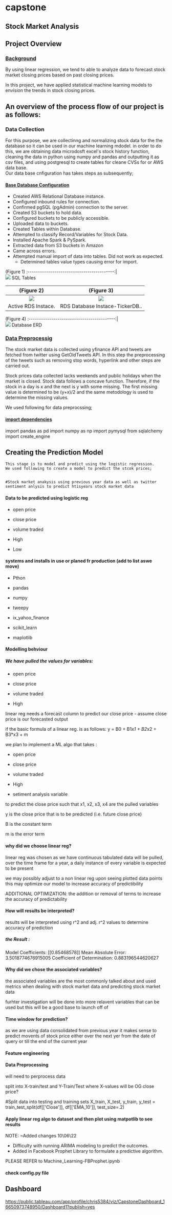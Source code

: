# capstone
## Stock Market Analysis
## Project Overview 
### <ins>Background</ins> 
By using linear regression, we tend to able to analyze data to forecast stock market closing prices based on past closing prices.

In this project, we have applied statistical machine learning models to envision the trends in stock closing prices.

## An overview of the process flow of our project is as follows:

### Data Collection

For this purpose, we are collectinng and normalizing stock data for the the database so it can be used in our machine learning mdodel. in order to do this, we are obtaining data microdosft excel's stock history function, cleaning the data in python using numpy and pandas and outputting it as csv files, and using postgresql to create tables for cleane CVSs for or AWS data base.  
Our data base cnfiguration has takes steps as subsequently;

#### <ins>Base Database Configuration</ins>

- Created AWS Relational Database instance.
- Configured inbound rules for connection.
- Confirmed pgSQL (pgAdmin) connection to the server. 
- Created S3 buckets to hold data. 
- Configured buckets to be publicly accessible.
- Uploaded data to buckets.
- Created Tables within Database. 
- Attempted to classify Record/Variables for Stock Data.
- Installed Apache Spark & PySpark. 
- Extracted data from S3 buckets in Amazon
- Came across errors. 
- Attempted manual import of data into tables. Did not work as expected.
	- Determined tables value types causing error for import.
	
(Figure 1) 
:------------------------------------------:|	
![](https://github.com/sannansaleem/capstone/blob/main/Database%20Configuration/Tables%20within%20Database.png)
SQL Tables

(Figure 2) | (Figure 3)
:------------------------------------------:| :-------------------------------------:	
![](https://github.com/sannansaleem/capstone/blob/main/Database%20Configuration/Active%20RDS%20Instance.png) | ![](https://github.com/sannansaleem/capstone/blob/main/Database%20Configuration/RDS%20Database%20Instance-TickerDB%20.png)
Active RDS Instace.  | RDS Database Instace-TickerDB..

(Figure 4) 
:------------------------------------------:|	
![](https://github.com/sannansaleem/capstone/blob/main/Images/TwitterERD.png)
Database ERD

### <ins>Data Preprocessig</ins>

The stock market data is collected using yfinance API and tweets are fetched from twitter using GetOldTweets API. In this step the preprocessing of the tweets such as removing stop words, hyperlink and other steps are carried out.


Stock prices data collected  lacks weekends and public holidays when the market is closed. Stock data 
follows a concave function. Therefore, if the stock in a day is x and the next  is y with some missing. The first missing value is determined to be (y+x)/2 and the same metodology is used to determine the missing values.


We used following for data preprocssing;

#### <ins>import dependencies</ins>
import pandas as pd
import numpy as np
import pymysql
from sqlalchemy import create_engine	
	
	
	
## Creating the Prediction Model
	This stage is to model and predict using the logistic regression.
	We used following to create a model to predict the stcok prices;


	#Stock market anakysis using previous year data as well as twitter sentiment anlysis to predict htisyears stock market data

#### Data to be predicted using logistic reg

- open price

- close price

- volume traded

- High

- Low


#### systems and installs in use or planed fr production (add to list aswe move)


- Pthon

- pandas

- numpy

- tweepy

- ix_yahoo_finance

- scikit_learn

- maplotlib



#### Modelling behviour


##### We have pulled the values for variables:

- open price

- close price

- volume traded

- High



linear reg needs a forecast column to predict our close price - assume close   price is our forecasted output

if the basic formula of a linear reg. is as follows: y = B0 + B1*x1 + B2*x2 + B3*x3 + m

we plan to implement a ML algo that takes :

- open price

- close price

- volume traded

- High

- setiment analysis variable



to predict the close price such that x1, x2, x3, x4 are the pulled variables

y is the close price that is to be predicted (i.e. future close price)

B is the constant term

m is the error term


#### why did we choose linear reg?

linear reg was chosen as we have continuous tabulated data will be pulled, over the time frame for a year, a daily instance of every variable is expected to be present

we may possibly adjust to a non linear reg upon seeing plotted data points
this may optimize our model to increase accuracy of predictibility

ADDITIONAL OPTIMIZATION: the addition or removal of terms to increase the accuracy of predictability



#### How will results be interpreted?

results will be interpreted using r^2 and adj. r^2 values to determine accuracy of prediction

##### the Result :
Model Coefficients: [[0.85468578]]
Mean Absolute Error: 3.5018774676915005
Coefficient of Determination: 0.883196544620627


#### Why did we chose the associated variables?

the associated variables are the most commonly talked about and used metrics when dealing with stock market data and predicting stock market data

furhter investigation will be done into more relavent variables that can be used but this will be a good base to launch off of



#### Time window for prediction?

 as we are using data consolidated from previous year it makes sense to predict movents of stock price either over the next yer from the date of query or till the end of the current year



#### Feature engineering


#### Data Preprocessing

will need to perprocess data

split into X-train/test and Y-Train/Test where X-values will be OG close price?

#Split data into testing and training sets
X_train, X_test, y_train, y_test = train_test_split(df[['Close']], df[['EMA_10']], test_size=.2)




#### Apply linear reg algo to dataset and then plot using matpotlib to see results



NOTE:
~Added changes 10\06\22
- Difficulty with running ARIMA modeling to predict the outcomes.
- Added in Facebook Prophet Library to formulate a predictive algorithm.

PLEASE REFER to Machine_Learning-FBProphet.ipynb



#### check config.py file

## Dashboard
https://public.tableau.com/app/profile/chris5384/viz/CapstoneDashboard_16650973748950/Dashboard1?publish=yes

